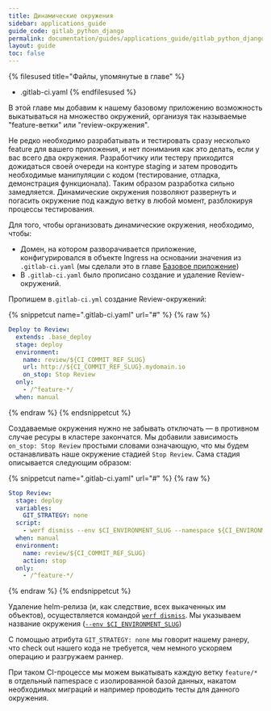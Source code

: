 ```yaml
---
title: Динамические окружения
sidebar: applications_guide
guide_code: gitlab_python_django
permalink: documentation/guides/applications_guide/gitlab_python_django/120_dynamicenvs.html
layout: guide
toc: false
---
```


{% filesused title="Файлы, упомянутые в главе" %}
- .gitlab-ci.yaml
{% endfilesused %}

В этой главе мы добавим к нашему базовому приложению возможность выкатываться на множество окружений, организуя так называемые "feature-ветки" или "review-окружения".

Не редко необходимо разрабатывать и тестировать сразу несколько feature для вашего приложения, и нет понимания как это делать, если у вас всего два окружения. Разработчику или тестеру приходится дожидаться своей очереди на контуре staging и затем проводить необходимые манипуляции с кодом (тестирование, отладка, демонстрация функционала). Таким образом разработка сильно замедляется. Динамические окружения позволяют развернуть и погасить окружение под каждую ветку в любой момент, разблокируя процессы тестирования.

Для того, чтобы организовать динамические окружения, необходимо, чтобы:

* Домен, на котором разворачивается приложение, конфигурировался в объекте Ingress на основании значения из `.gitlab-ci.yaml` (мы сделали это в главе [Базовое приложение](020_basic.html))
* В `.gitlab-ci.yaml` было прописано создание и удаление Review-окружений.

Пропишем в`.gitlab-ci.yml` создание Review-окружений:

{% snippetcut name=".gitlab-ci.yaml" url="#" %}
{% raw %}
```yaml
Deploy to Review:
  extends: .base_deploy
  stage: deploy
  environment:
    name: review/${CI_COMMIT_REF_SLUG}
    url: http://${CI_COMMIT_REF_SLUG}.mydomain.io
    on_stop: Stop Review
  only:
    - /^feature-*/
  when: manual
```
{% endraw %}
{% endsnippetcut %}

Создаваемые окружения нужно не забывать отключать — в противном случае ресуры в кластере закончатся. Мы добавили зависимость `on_stop: Stop Review` простыми словами означающую, что мы будем останавливать наше окружение стадией `Stop Review`. Сама стадия описывается следующим образом:

{% snippetcut name=".gitlab-ci.yaml" url="#" %}
{% raw %}
```yaml
Stop Review:
  stage: deploy
  variables:
    GIT_STRATEGY: none
  script:
    - werf dismiss --env $CI_ENVIRONMENT_SLUG --namespace ${CI_ENVIRONMENT_SLUG} --with-namespace
  when: manual
  environment:
    name: review/${CI_COMMIT_REF_SLUG}
    action: stop
  only:
    - /^feature-*/
```
{% endraw %}
{% endsnippetcut %}

Удаление helm-релиза (и, как следствие, всех выкаченных им объектов), осуществляется командой [`werf dismiss`](https://ru.werf.io/documentation/cli/main/dismiss.html). Мы указываем название окружения ([`--env $CI_ENVIRONMENT_SLUG`](https://docs.gitlab.com/ee/ci/environments/#environment-variables-and-runner))

С помощью атрибута `GIT_STRATEGY: none` мы говорит нашему ранеру, что check out нашего кода не требуется, чем немного ускоряем операцию и разгружаем раннер.

При таком CI-процессе мы можем выкатывать каждую ветку `feature/*` в отдельный namespace с изолированной базой данных, накатом необходимых миграций и например проводить тесты для данного окружения.
